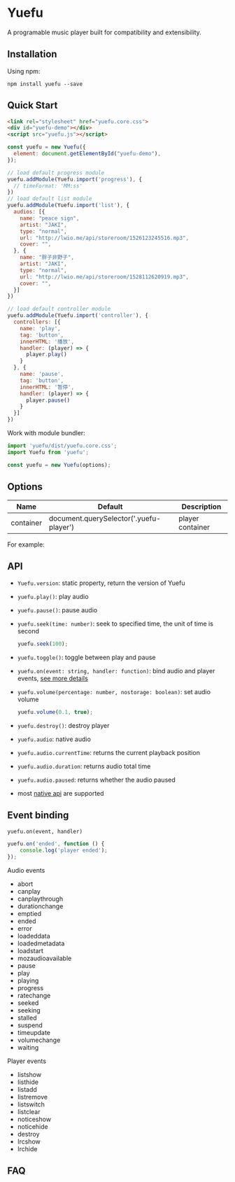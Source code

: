 # Yuefu

A programable music player built for compatibility and extensibility.


## Installation

Using npm:

```
npm install yuefu --save
```

## Quick Start


```html
<link rel="stylesheet" href="yuefu.core.css">
<div id="yuefu-demo"></div>
<script src="yuefu.js"></script>
```

```js
const yuefu = new Yuefu({
  element: document.getElementById("yuefu-demo"),
});

// load default progress module
yuefu.addModule(Yuefu.import('progress'), {
  // timeFormat: 'MM:ss'
})
// load default list module
yuefu.addModule(Yuefu.import('list'), {
  audios: [{
    name: "peace sign",
    artist: "JAKI",
    type: "normal",
    url: "http://lwio.me/api/storeroom/1526123245516.mp3",
    cover: "",
  }, {
    name: "胖子非野子",
    artist: "JAKI",
    type: "normal",
    url: "http://lwio.me/api/storeroom/1528112620919.mp3",
    cover: "",
  }]
})

// load default controller module
yuefu.addModule(Yuefu.import('controller'), {
  controllers: [{
    name: 'play',
    tag: 'button',
    innerHTML: '播放',
    handler: (player) => {
      player.play()
    }
  }, {
    name: 'pause',
    tag: 'button',
    innerHTML: '暂停',
    handler: (player) => {
      player.pause()
    }
  }]
})
```

Work with module bundler:

```js
import 'yuefu/dist/yuefu.core.css';
import Yuefu from 'yuefu';

const yuefu = new Yuefu(options);
```

## Options

Name | Default | Description
----|-------|----
container | document.querySelector('.yuefu-player') | player container

For example:

## API

+ `Yuefu.version`: static property, return the version of Yuefu

+ `yuefu.play()`: play audio

+ `yuefu.pause()`: pause audio

+ `yuefu.seek(time: number)`: seek to specified time, the unit of time is second

  ```js
  yuefu.seek(100);
  ```

+ `yuefu.toggle()`: toggle between play and pause

+ `yuefu.on(event: string, handler: function)`: bind audio and player events, [see more details]()

+ `yuefu.volume(percentage: number, nostorage: boolean)`: set audio volume

  ```js
  yuefu.volume(0.1, true);
  ```

+ `yuefu.destroy()`: destroy player

+ `yuefu.audio`: native audio

 + `yuefu.audio.currentTime`: returns the current playback position

 + `yuefu.audio.duration`: returns audio total time

 + `yuefu.audio.paused`: returns whether the audio paused

 + most [native api](http://www.w3schools.com/tags/ref_av_dom.asp) are supported

## Event binding

`yuefu.on(event, handler)`

```js
yuefu.on('ended', function () {
    console.log('player ended');
});
```

Audio events

- abort
- canplay
- canplaythrough
- durationchange
- emptied
- ended
- error
- loadeddata
- loadedmetadata
- loadstart
- mozaudioavailable
- pause
- play
- playing
- progress
- ratechange
- seeked
- seeking
- stalled
- suspend
- timeupdate
- volumechange
- waiting

Player events

- listshow
- listhide
- listadd
- listremove
- listswitch
- listclear
- noticeshow
- noticehide
- destroy
- lrcshow
- lrchide


## FAQ

